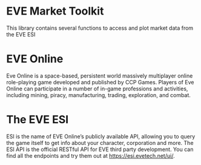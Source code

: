 # EVE Market Toolkit


This library contains several functions to access and plot market data from the EVE ESI

# EVE Online

Eve Online is a space-based, persistent world massively multiplayer online role-playing game developed and published by CCP Games. 
Players of Eve Online can participate in a number of in-game professions and activities, including mining, piracy, manufacturing, trading, exploration, and combat.

# The EVE ESI

ESI is the name of EVE Online’s publicly available API, 
allowing you to query the game itself to get info about your character, corporation and more.
The ESI API is the official RESTful API for EVE third party development. 
You can find all the endpoints and try them out at https://esi.evetech.net/ui/.

